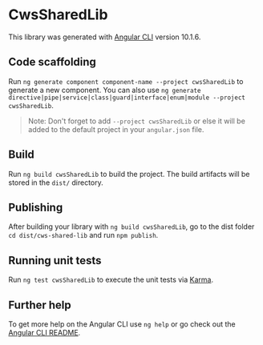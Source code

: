 # CwsSharedLib

This library was generated with [Angular CLI](https://github.com/angular/angular-cli) version 10.1.6.

## Code scaffolding

Run `ng generate component component-name --project cwsSharedLib` to generate a new component. You can also use `ng generate directive|pipe|service|class|guard|interface|enum|module --project cwsSharedLib`.
> Note: Don't forget to add `--project cwsSharedLib` or else it will be added to the default project in your `angular.json` file. 

## Build

Run `ng build cwsSharedLib` to build the project. The build artifacts will be stored in the `dist/` directory.

## Publishing

After building your library with `ng build cwsSharedLib`, go to the dist folder `cd dist/cws-shared-lib` and run `npm publish`.

## Running unit tests

Run `ng test cwsSharedLib` to execute the unit tests via [Karma](https://karma-runner.github.io).

## Further help

To get more help on the Angular CLI use `ng help` or go check out the [Angular CLI README](https://github.com/angular/angular-cli/blob/master/README.md).
